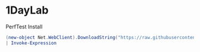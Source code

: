 # 1DayLab

PerfTest Install
```PowerShell
(new-object Net.WebClient).DownloadString("https://raw.githubusercontent.com/tracsman/1DayLab/DontLook/PerfTest/Install-iPerfTest.ps1") `
| Invoke-Expression
```
